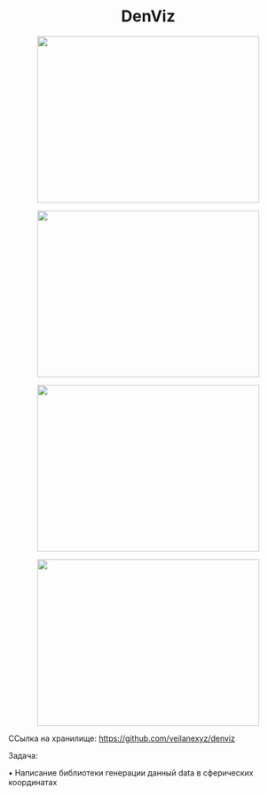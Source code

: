 <h1 align="center">DenViz</a></h1>

<p align="center">
  <img src="https://github.com/AnastasiayA26/1-year-univercity-c-/blob/main/1.png" width="400" height="300">
</p>

<p align="center">
  <img src="https://github.com/AnastasiayA26/1-year-univercity-c-/blob/main/2.png" width="400" height="300">
</p>

<p align="center">
  <img src="https://github.com/AnastasiayA26/1-year-univercity-c-/blob/main/3.png" width="400" height="300">
</p>

<p align="center">
  <img src="https://github.com/AnastasiayA26/1-year-univercity-c-/blob/main/4.png" width="400" height="300">
</p> 


ССылка на хранилище: https://github.com/veilanexyz/denviz


Задача:

• Написание библиотеки генерации данный data в сферических координатах





